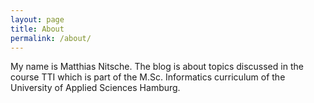 ```yaml
---
layout: page
title: About
permalink: /about/
---
```


My name is Matthias Nitsche. The blog is about topics discussed in the course TTI which is part of the M.Sc. Informatics curriculum of the University of Applied Sciences Hamburg.
